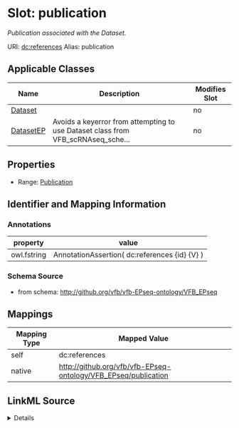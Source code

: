 

# Slot: publication 


_Publication associated with the Dataset._





URI: [dc:references](http://purl.org/dc/terms/references)
Alias: publication

<!-- no inheritance hierarchy -->





## Applicable Classes

| Name | Description | Modifies Slot |
| --- | --- | --- |
| [Dataset](Dataset.md) |  |  no  |
| [DatasetEP](DatasetEP.md) | Avoids a keyerror from attempting to use Dataset class from VFB_scRNAseq_sche... |  no  |







## Properties

* Range: [Publication](Publication.md)





## Identifier and Mapping Information





### Annotations

| property | value |
| --- | --- |
| owl.fstring | AnnotationAssertion( dc:references {id} {V} ) |




### Schema Source


* from schema: http://github.org/vfb/vfb-EPseq-ontology/VFB_EPseq




## Mappings

| Mapping Type | Mapped Value |
| ---  | ---  |
| self | dc:references |
| native | http://github.org/vfb/vfb-EPseq-ontology/VFB_EPseq/publication |




## LinkML Source

<details>
```yaml
name: publication
annotations:
  owl.fstring:
    tag: owl.fstring
    value: AnnotationAssertion( dc:references {id} {V} )
description: Publication associated with the Dataset.
from_schema: http://github.org/vfb/vfb-EPseq-ontology/VFB_EPseq
rank: 1000
slot_uri: dc:references
alias: publication
owner: Dataset
domain_of:
- Dataset
range: Publication

```
</details>